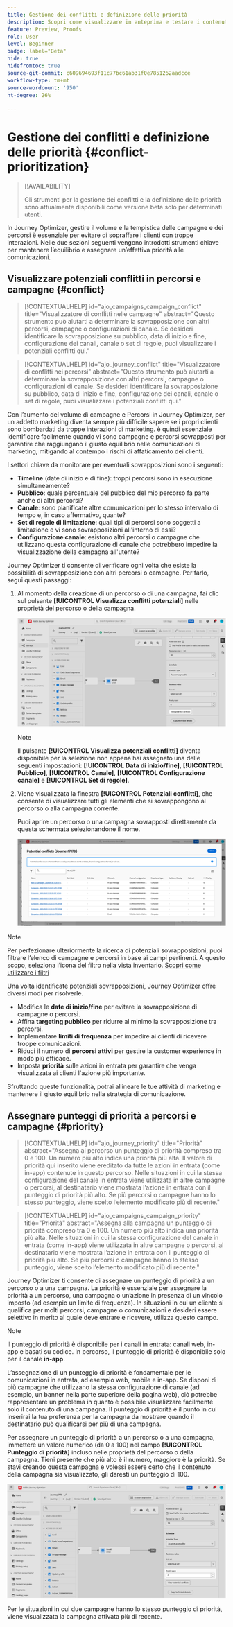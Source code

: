 ```yaml
---
title: Gestione dei conflitti e definizione delle priorità
description: Scopri come visualizzare in anteprima e testare i contenuti.
feature: Preview, Proofs
role: User
level: Beginner
badge: label="Beta"
hide: true
hidefromtoc: true
source-git-commit: c609694693f11c77bc61ab31f0e7851262aadcce
workflow-type: tm+mt
source-wordcount: '950'
ht-degree: 26%

---
```



# Gestione dei conflitti e definizione delle priorità {#conflict-prioritization}

>[!AVAILABILITY]
>
>Gli strumenti per la gestione dei conflitti e la definizione delle priorità sono attualmente disponibili come versione beta solo per determinati utenti.

In Journey Optimizer, gestire il volume e la tempistica delle campagne e dei percorsi è essenziale per evitare di sopraffare i clienti con troppe interazioni. Nelle due sezioni seguenti vengono introdotti strumenti chiave per mantenere l’equilibrio e assegnare un’effettiva priorità alle comunicazioni.

## Visualizzare potenziali conflitti in percorsi e campagne {#conflict}

>[!CONTEXTUALHELP]
>id="ajo_campaigns_campaign_conflict"
>title="Visualizzatore di conflitti nelle campagne"
>abstract="Questo strumento può aiutarti a determinare la sovrapposizione con altri percorsi, campagne o configurazioni di canale. Se desideri identificare la sovrapposizione su pubblico, data di inizio e fine, configurazione dei canali, canale o set di regole, puoi visualizzare i potenziali conflitti qui."

>[!CONTEXTUALHELP]
>id="ajo_journey_conflict"
>title="Visualizzatore di conflitti nei percorsi"
>abstract="Questo strumento può aiutarti a determinare la sovrapposizione con altri percorsi, campagne o configurazioni di canale. Se desideri identificare la sovrapposizione su pubblico, data di inizio e fine, configurazione dei canali, canale o set di regole, puoi visualizzare i potenziali conflitti qui."

Con l’aumento del volume di campagne e Percorsi in Journey Optimizer, per un addetto marketing diventa sempre più difficile sapere se i propri clienti sono bombardati da troppe interazioni di marketing. è quindi essenziale identificare facilmente quando vi sono campagne e percorsi sovrapposti per garantire che raggiungano il giusto equilibrio nelle comunicazioni di marketing, mitigando al contempo i rischi di affaticamento dei clienti.

I settori chiave da monitorare per eventuali sovrapposizioni sono i seguenti:

* **Timeline** (date di inizio e di fine): troppi percorsi sono in esecuzione simultaneamente?
* **Pubblico**: quale percentuale del pubblico del mio percorso fa parte anche di altri percorsi?
* **Canale**: sono pianificate altre comunicazioni per lo stesso intervallo di tempo e, in caso affermativo, quante?
* **Set di regole di limitazione**: quali tipi di percorsi sono soggetti a limitazione e vi sono sovrapposizioni all&#39;interno di essi?
* **Configurazione canale**: esistono altri percorsi o campagne che utilizzano questa configurazione di canale che potrebbero impedire la visualizzazione della campagna all&#39;utente?

Journey Optimizer ti consente di verificare ogni volta che esiste la possibilità di sovrapposizione con altri percorsi o campagne. Per farlo, segui questi passaggi:

1. Al momento della creazione di un percorso o di una campagna, fai clic sul pulsante **[!UICONTROL Visualizza conflitti potenziali]** nelle proprietà del percorso o della campagna.

   ![](assets/view-conflicts.png)

   >[!NOTE]
   >
   >Il pulsante **[!UICONTROL Visualizza potenziali conflitti]** diventa disponibile per la selezione non appena hai assegnato una delle seguenti impostazioni: **[!UICONTROL Data di inizio/fine]**, **[!UICONTROL Pubblico]**, **[!UICONTROL Canale]**, **[!UICONTROL Configurazione canale]** e **[!UICONTROL Set di regole]**.

1. Viene visualizzata la finestra **[!UICONTROL Potenziali conflitti]**, che consente di visualizzare tutti gli elementi che si sovrappongono al percorso o alla campagna corrente.

   Puoi aprire un percorso o una campagna sovrapposti direttamente da questa schermata selezionandone il nome.

   ![](assets/potential-conflicts.png)

>[!NOTE]
>
>Per perfezionare ulteriormente la ricerca di potenziali sovrapposizioni, puoi filtrare l’elenco di campagne e percorsi in base ai campi pertinenti. A questo scopo, seleziona l’icona del filtro nella vista inventario. [Scopri come utilizzare i filtri](../start/search-filter-categorize.md#filter-lists)

Una volta identificate potenziali sovrapposizioni, Journey Optimizer offre diversi modi per risolverle.

* Modifica le **date di inizio/fine** per evitare la sovrapposizione di campagne o percorsi.
* Affina **targeting pubblico** per ridurre al minimo la sovrapposizione tra percorsi.
* Implementare **limiti di frequenza** per impedire ai clienti di ricevere troppe comunicazioni.
* Riduci il numero di **percorsi attivi** per gestire la customer experience in modo più efficace.
* Imposta **priorità** sulle azioni in entrata per garantire che venga visualizzata ai clienti l&#39;azione più importante.

Sfruttando queste funzionalità, potrai allineare le tue attività di marketing e mantenere il giusto equilibrio nella strategia di comunicazione.

## Assegnare punteggi di priorità a percorsi e campagne {#priority}

>[!CONTEXTUALHELP]
>id="ajo_journey_priority"
>title="Priorità"
>abstract="Assegna al percorso un punteggio di priorità compreso tra 0 e 100. Un numero più alto indica una priorità più alta. Il valore di priorità qui inserito viene ereditato da tutte le azioni in entrata (come in-app) contenute in questo percorso. Nelle situazioni in cui la stessa configurazione del canale in entrata viene utilizzata in altre campagne o percorsi, al destinatario viene mostrata l’azione in entrata con il punteggio di priorità più alto. Se più percorsi o campagne hanno lo stesso punteggio, viene scelto l’elemento modificato più di recente."

>[!CONTEXTUALHELP]
>id="ajo_campaigns_campaign_priority"
>title="Priorità"
>abstract="Assegna alla campagna un punteggio di priorità compreso tra 0 e 100. Un numero più alto indica una priorità più alta. Nelle situazioni in cui la stessa configurazione del canale in entrata (come in-app) viene utilizzata in altre campagne o percorsi, al destinatario viene mostrata l’azione in entrata con il punteggio di priorità più alto. Se più percorsi o campagne hanno lo stesso punteggio, viene scelto l’elemento modificato più di recente."

Journey Optimizer ti consente di assegnare un punteggio di priorità a un percorso o a una campagna. La priorità è essenziale per assegnare la priorità a un percorso, una campagna o un’azione in presenza di un vincolo imposto (ad esempio un limite di frequenza). In situazioni in cui un cliente si qualifica per molti percorsi, campagne o comunicazioni e desideri essere selettivo in merito al quale deve entrare e ricevere, utilizza questo campo.

>[!NOTE]
>
>Il punteggio di priorità è disponibile per i canali in entrata: canali web, in-app e basati su codice. In percorso, il punteggio di priorità è disponibile solo per il canale **in-app**.

L’assegnazione di un punteggio di priorità è fondamentale per le comunicazioni in entrata, ad esempio web, mobile e in-app. Se disponi di più campagne che utilizzano la stessa configurazione di canale (ad esempio, un banner nella parte superiore della pagina web), ciò potrebbe rappresentare un problema in quanto è possibile visualizzare facilmente solo il contenuto di una campagna. Il punteggio di priorità è il punto in cui inserirai la tua preferenza per la campagna da mostrare quando il destinatario può qualificarsi per più di una campagna.

Per assegnare un punteggio di priorità a un percorso o a una campagna, immettere un valore numerico (da 0 a 100) nel campo **[!UICONTROL Punteggio di priorità]** incluso nelle proprietà del percorso o della campagna. Tieni presente che più alto è il numero, maggiore è la priorità. Se stavi creando questa campagna e volessi essere certo che il contenuto della campagna sia visualizzato, gli daresti un punteggio di 100.

![](assets/priority-score.png)

Per le situazioni in cui due campagne hanno lo stesso punteggio di priorità, viene visualizzata la campagna attivata più di recente.
